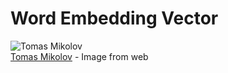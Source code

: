 # Word Embedding Vector

![Tomas Mikolov](https://research.fb.com/wp-content/uploads/2016/11/people_tomas-milkolov.jpg)<br>
[Tomas Mikolov](https://research.fb.com/people/mikolov-tomas/) - Image from web
